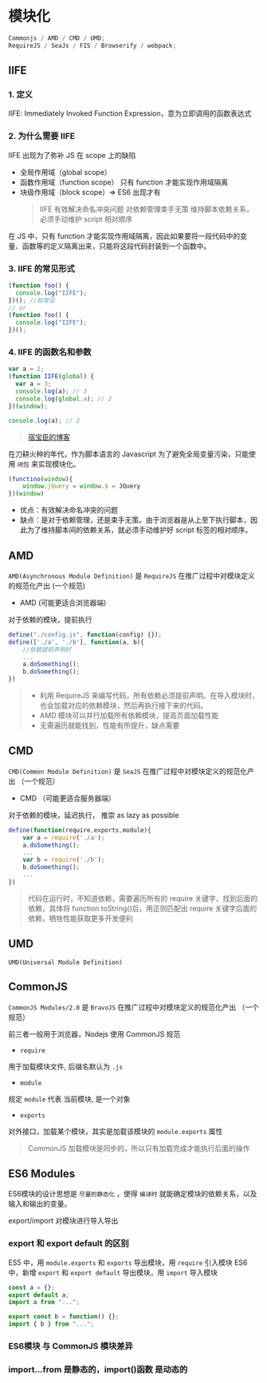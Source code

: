 # 模块化

```js
Commonjs / AMD / CMD / UMD;
RequireJS / SeaJs / FIS / Browserify / webpack;
```

## IIFE

### 1. 定义

IIFE: Immediately Invoked Function Expression，意为立即调用的函数表达式

### 2. 为什么需要 IIFE

IIFE 出现为了弥补 JS 在 scope 上的缺陷

- 全局作用域（global scope）
- 函数作用域（function scope）
  只有 function 才能实现作用域隔离
- 块级作用域（block scope）=> ES6 出现才有
  > IIFE 有效解决命名冲突问题
  > 对依赖管理束手无策
  > 维持脚本依赖关系，必须手动维护 script 相对顺序

在 JS 中，只有 function 才能实现作用域隔离，因此如果要将一段代码中的变量、函数等的定义隔离出来，只能将这段代码封装到一个函数中。

### 3. IIFE 的常见形式

```js
(function foo() {
  console.log("IIFE");
})(); //较常见
// or
(function foo() {
  console.log("IIFE");
})();
```

### 4. IIFE 的函数名和参数

```js
var a = 2;
(function IIFE(global) {
  var a = 3;
  console.log(a); // 3
  console.log(global.a); // 2
})(window);

console.log(a); // 2
```

> [宿宝臣的博客](http://softlab.sdut.edu.cn/blog/subaochen/2016/02/%E8%AF%B4%E4%B8%80%E8%AF%B4js%E7%9A%84iife/)

在刀耕火种的年代，作为脚本语言的 Javascript 为了避免全局变量污染，只能使用 `闭包` 来实现模块化。

```js
(functino(window){
	window.jQuery = window.$ = JQuery
})(window)
```

- 优点：有效解决命名冲突的问题
- 缺点：是对于依赖管理，还是束手无策。由于浏览器是从上至下执行脚本，因此为了维持脚本间的依赖关系，就必须手动维护好 script 标签的相对顺序。

## AMD

`AMD(Asynchronous Module Definition)` 是 `RequireJS` 在推广过程中对模块定义的规范化产出 (一个规范)

- AMD (可能更适合浏览器端)

对于依赖的模块，提前执行

```js
define("./config.js", function(config) {});
define(['./a', './b'], function(a, b){
	//依赖提前声明好
	...
	a.doSomething();
	b.doSomething();
})
```

> - 利用 RequireJS 来编写代码，所有依赖必须提前声明。在导入模块时，也会加载对应的依赖模块，然后再执行接下来的代码。
> - AMD 模块可以并行加载所有依赖模块，提高页面加载性能
> - 无需遍历就能找到，性能有所提升，缺点需要

## CMD

`CMD(Common Module Definition)` 是 `SeaJS` 在推广过程中对模块定义的规范化产出 （一个规范）

- CMD （可能更适合服务器端）

对于依赖的模块，延迟执行， 推崇 as lazy as possible

```js
define(function(require,exports,module){
	var a = require('./a');
	a.doSomething();
	...
	var b = require('./b');
	b.doSomething();
	...
})
```

> 代码在运行时，不知道依赖，需要遍历所有的 require 关键字，找到后面的依赖，具体将 function toString()后，用正则匹配出 require 关键字后面的依赖，牺牲性能获取更多开发便利

## UMD

`UMD(Universal Module Definition)`

## CommonJS

`CommonJS Modules/2.0` 是 `BravoJS` 在推广过程中对模块定义的规范化产出 （一个规范）

前三者一般用于浏览器，Nodejs 使用 CommonJS 规范

- `require`

用于加载模块文件, 后缀名默认为 `.js`

- `module`

规定 `module` 代表 当前模块, 是一个对象

- `exports`

对外接口，加载某个模块，其实是加载该模块的 `module.exports` 属性

> CommonJS 加载模块是同步的，所以只有加载完成才能执行后面的操作

## ES6 Modules

ES6模块的设计思想是 `尽量的静态化` ，使得 `编译时` 就能确定模块的依赖关系，以及输入和输出的变量。

export/import 对模块进行导入导出

### export 和 export default 的区别

ES5 中，用 `module.exports` 和 `exports` 导出模块，用 `require` 引入模块
ES6 中，新增 `export` 和 `export default` 导出模块，用 `import` 导入模块

```js
const a = {};
export default a;
import a from "...";

export const b = function() {};
import { b } from "...";
```

### ES6模块 与 CommonJS 模块差异


### import...from 是静态的，import()函数 是动态的